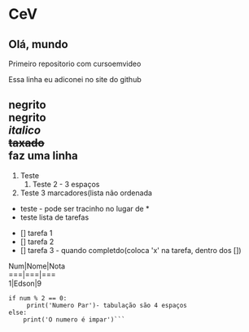 # CeV
## Olá, mundo
 Primeiro repositorio com cursoemvideo
 
 Essa linha eu adiconei no site do github
 
**negrito**   
__negrito__   
*italico*   
~~taxado~~   
faz uma linha
---
1. Teste
   1. Teste 2 - 3 espaços
1. Teste 3
marcadores(lista não ordenada
* teste - pode ser tracinho no lugar de *
* teste
lista de tarefas
- [] tarefa 1
- [] tarefa 2
- [] tarefa 3 - quando completdo(coloca 'x' na tarefa, dentro dos [])

Num|Nome|Nota   
===|===|===   
1|Edson|9   

``` num = int(input('Digite um valor: ')
if num % 2 == 0:
     print('Numero Par')- tabulação são 4 espaços
else:
    print('O numero é impar')```
    

